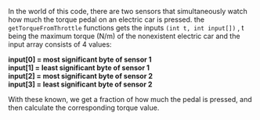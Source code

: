 In the world of this code, there are two sensors that simultaneously watch how much the torque pedal on an electric car is pressed. the `getTorqueFromThrottle` functions gets the inputs `(int t, int input[])` , t being the maximum torque (N/m) of the nonexistent electric car and the input array consists of 4 values:

**input[0] = most significant byte of sensor 1  
input[1] = least significant byte of sensor 1  
input[2] = most significant byte of sensor 2  
input[3] = least significant byte of sensor 2**

With these known, we get a fraction of how much the pedal is pressed, and then calculate the corresponding torque value. 
